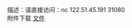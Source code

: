 描述：请直接访问：nc 122.51.45.191 31080<br>
附件下载 <a href="https://roarctf.4hou.com/files/J4YMf6PDadnwGYbTu7D5U8WU2yLPx4ZdKm7HqVUbKvsV4QGShy1cM1ibuQNeJuHzPrNjzrZZmMXhYfX6cjJKBF1YZHkwLKWrhAcUWYC34WVWcfBQix3fBH123Hh1Gf1?token=25PUqDj7X8CmSgDRNQqFmLo9T3SyvPccjLcx1NdK7okpgxWboB5uwzFo5XK1Gzw1XdH5uNXKSSi65DxwgCKMtFNwNM9eLzR7rCyRFP2uKcdQBHPo9zNkZTQnXhiVHEVTuB9m88drd7DYLoNqs1eBXW12sb1X61UR74rAx6PKRNxw6p">文件</a>